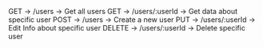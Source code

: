 GET -> /users -> Get all users
GET -> /users/:userId -> Get data about specific user
POST -> /users -> Create a new user
PUT -> /users/:userId -> Edit Info about specific user
DELETE -> /users/:userId -> Delete specific user
